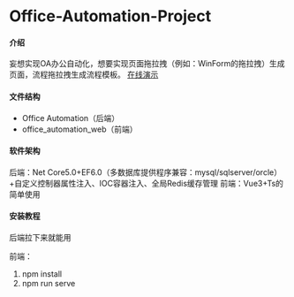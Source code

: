 # Office-Automation-Project

#### 介绍
妄想实现OA办公自动化，想要实现页面拖拉拽（例如：WinForm的拖拉拽）生成页面，流程拖拉拽生成流程模板。
[在线演示](http://101.42.141.176/)

#### 文件结构

* Office Automation（后端）
* office_automation_web（前端）

#### 软件架构

后端：Net Core5.0+EF6.0（多数据库提供程序兼容：mysql/sqlserver/orcle）+自定义控制器属性注入、IOC容器注入、全局Redis缓存管理
前端：Vue3+Ts的简单使用


#### 安装教程
后端拉下来就能用

前端：
1.  npm install
2.  npm run serve